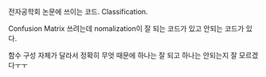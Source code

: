 전자공학회 논문에 쓰이는 코드. Classification. 

 Confusion Matrix 쓰려는데 nomalization이 잘 되는 코드가 있고 안되는 코드가 있다. 
 
 함수 구성 자체가 달라서 정확히 무엇 때문에 하나는 잘 되고 하나는 안되는지 잘 모르겠다ㅜㅜ
